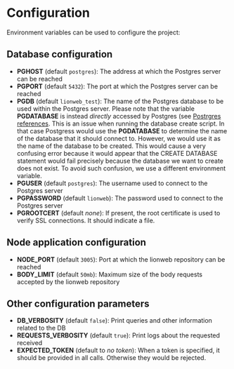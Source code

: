 # Configuration

Environment variables can be used to configure the project:

## Database configuration

* **PGHOST** (default `postgres`): The address at which the Postgres server can be reached
* **PGPORT** (default `5432`): The port at which the Postgres server can be reached
* **PGDB** (default `lionweb_test`): The name of the Postgres database to be used within the Postgres server. 
  Please note that the variable **PGDATABASE** is instead _directly_ accessed by Postgres 
  (see [Postrgres references](https://www.postgresql.org/docs/current/libpq-envars.html). 
  This is an issue when running the database create script. In that case Postgress would use the **PGDATABASE**
  to determine the name of the database that it should connect to. However, we would use it as the name of the database
  to be created. This would cause a very confusing error because it would appear that the CREATE DATABASE statement 
  would fail precisely because the database we want to create does not exist. 
  To avoid such confusion, we use a different environment variable.
* **PGUSER** (default `postgres`): The username used to connect to the Postgres server
* **PGPASSWORD** (default `lionweb`): The password used to connect to the Postgres server
* **PGROOTCERT** (default _none_): If present, the root certificate is used to verify SSL connections. 
  It should indicate a file.

## Node application configuration

* **NODE_PORT** (default `3005`): Port at which the lionweb repository can be reached
* **BODY_LIMIT** (default `50mb`): Maximum size of the body requests accepted by the lionweb repository

## Other configuration parameters

* **DB_VERBOSITY** (default `false`): Print queries and other information related to the DB
* **REQUESTS_VERBOSITY** (default `true`): Print logs about the requested received
* **EXPECTED_TOKEN** (default to _no token_): When a token is specified, it should be provided in all calls. 
  Otherwise they would be rejected.